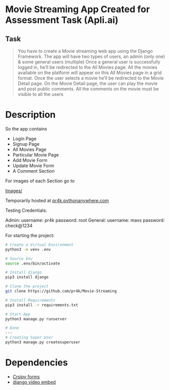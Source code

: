 # Movie Streaming App Created for Assessment Task (Apli.ai)

## Task
>You have to create a Movie streaming web app using the Django Framework. The app will have
>two types of users, an admin (only one) & some general users (multiple)
>Once a general user is successfully logged in, he’ll be redirected to the All Movies page. All the
>movies available on the platform will appear on this All Movies page in a grid format. Once the
>user selects a movie he’ll be redirected to the Movie Detail page. On the Movie Detail page,
>the user can play the movie and post public comments. All the comments on the movie must be
>visible to all the users

# Description

So the app contains 
- Login Page
- Signup Page
- All Movies Page
- Particular Movie Page
- Add Movie Form
- Update Movie Form
- A Comment Section
  
For images of each Section go to

[Images/](images/readme.md)

Temporarily hosted at [pr4k.pythonanywhere.com](http://pr4k.pythonanywhere.com/)

Testing Credentials:

Admin:
	username: pr4k
	password: root
General:
	username: maxs
	password: check@1234

For starting the project:
```bash
# Create a Virtual Environment
python3 -m venv .env

# Source Env
source .env/bin/activate

# Install django
pip3 install django

# Clone the project
git clone https://github.com/pr4k/Movie-Streaming

# Install Requirements
pip3 install -r requirements.txt

# Start App
python3 manage.py runserver

# Done
---
# Creating Super User
python3 manage.py createsuperuser

```

# Dependencies

- [Crsipy forms](https://github.com/django-crispy-forms/django-crispy-forms)
- [django video embed](https://github.com/jazzband/django-embed-video)
  
